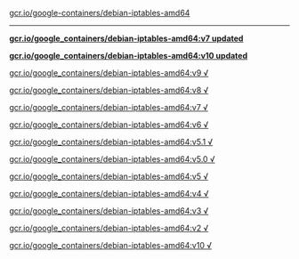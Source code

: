 [gcr.io/google-containers/debian-iptables-amd64](https://hub.docker.com/r/anjia0532/debian-iptables-amd64/tags/) 

----
**[gcr.io/google_containers/debian-iptables-amd64:v7 updated](https://hub.docker.com/r/anjia0532/debian-iptables-amd64/tags/)**

**[gcr.io/google_containers/debian-iptables-amd64:v10 updated](https://hub.docker.com/r/anjia0532/debian-iptables-amd64/tags/)**

[gcr.io/google_containers/debian-iptables-amd64:v9 √](https://hub.docker.com/r/anjia0532/debian-iptables-amd64/tags/)

[gcr.io/google_containers/debian-iptables-amd64:v8 √](https://hub.docker.com/r/anjia0532/debian-iptables-amd64/tags/)

[gcr.io/google_containers/debian-iptables-amd64:v7 √](https://hub.docker.com/r/anjia0532/debian-iptables-amd64/tags/)

[gcr.io/google_containers/debian-iptables-amd64:v6 √](https://hub.docker.com/r/anjia0532/debian-iptables-amd64/tags/)

[gcr.io/google_containers/debian-iptables-amd64:v5.1 √](https://hub.docker.com/r/anjia0532/debian-iptables-amd64/tags/)

[gcr.io/google_containers/debian-iptables-amd64:v5.0 √](https://hub.docker.com/r/anjia0532/debian-iptables-amd64/tags/)

[gcr.io/google_containers/debian-iptables-amd64:v5 √](https://hub.docker.com/r/anjia0532/debian-iptables-amd64/tags/)

[gcr.io/google_containers/debian-iptables-amd64:v4 √](https://hub.docker.com/r/anjia0532/debian-iptables-amd64/tags/)

[gcr.io/google_containers/debian-iptables-amd64:v3 √](https://hub.docker.com/r/anjia0532/debian-iptables-amd64/tags/)

[gcr.io/google_containers/debian-iptables-amd64:v2 √](https://hub.docker.com/r/anjia0532/debian-iptables-amd64/tags/)

[gcr.io/google_containers/debian-iptables-amd64:v10 √](https://hub.docker.com/r/anjia0532/debian-iptables-amd64/tags/)

